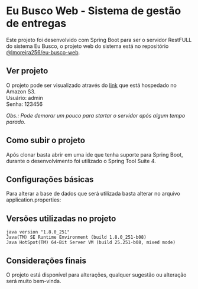 # Eu Busco Web - Sistema de gestão de entregas

Este projeto foi desenvolvido com Spring Boot para ser o servidor RestFULL do sistema Eu Busco, o projeto web do sistema está no repositório [@lmoreira256/eu-busco-web](https://github.com/lmoreira256/eu-busco-web).

## Ver projeto

O projeto pode ser visualizado através do [link](http://eubuscoweb.s3-website-sa-east-1.amazonaws.com) que está hospedado no Amazon S3.
<br>
Usuário: admin
<br>
Senha: 123456

_Obs.: Pode demorar um pouco para startar o servidor após algum tempo parado_.

## Como subir o projeto

Após clonar basta abrir em uma ide que tenha suporte para Spring Boot, durante o desenvolvimento foi utilizado o Spring Tool Suite 4.

## Configurações básicas

Para alterar a base de dados que será utilizada basta alterar no arquivo application.properties:

## Versões utilizadas no projeto
```
java version "1.8.0_251"
Java(TM) SE Runtime Environment (build 1.8.0_251-b08)
Java HotSpot(TM) 64-Bit Server VM (build 25.251-b08, mixed mode)
```

## Considerações finais
O projeto está disponível para alterações, qualquer sugestão ou alteração será muito bem-vinda.

